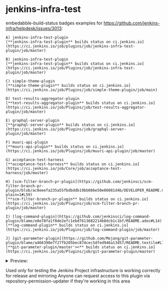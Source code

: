 # jenkins-infra-test

embedabble-build-status badges examples for https://github.com/jenkins-infra/helpdesk/issues/3013:

```
A) jenkins-infra-test-plugin
[**jenkins-infra-test-plugin** builds status on ci.jenkins.io](https://ci.jenkins.io/job/plugins/job/jenkins-infra-test-plugin/job/master)

B) jenkins-infra-test-plugin
[**jenkins-infra-test-plugin** builds status on ci.jenkins.io](https://ci.jenkins.io/job/Plugins/job/jenkins-infra-test-plugin/job/master)

C) simple-theme-plugin
[**simple-theme-plugin** builds status on ci.jenkins.io](https://ci.jenkins.io/job/Plugins/job/simple-theme-plugin/job/main)

D) test-results-aggregator-plugin
[**test-results-aggregator-plugin** builds status on ci.jenkins.io](https://ci.jenkins.io/job/Plugins/job/test-results-aggregator-plugin/job/master)

E) graphql-server-plugin
[**graphql-server-plugin** builds status on ci.jenkins.io](https://ci.jenkins.io/job/Plugins/job/graphql-server-plugin/job/master)

F) muuri-api-plugin
[**muuri-api-plugin** builds status on ci.jenkins.io](https://ci.jenkins.io/job/Plugins/job/muuri-api-plugin/job/master)

G) acceptance-test-harness
[**acceptance-test-harness** builds status on ci.jenkins.io](https://ci.jenkins.io/job/Core/job/acceptance-test-harness/job/master)

H) [scm-filter-branch-pr-plugin](https://github.com/jenkinsci/scm-filter-branch-pr-plugin/blob/ac8eeefa235a55fbdbddb19bb086e50e06081d4b/DEVELOPER_README.md?plain=1#L59)
[**scm-filter-branch-pr-plugin** builds status on ci.jenkins.io](https://ci.jenkins.io/job/Plugins/job/scm-filter-branch-pr-plugin/job/master)

I) [log-command-plugin](https://github.com/jenkinsci/log-command-plugin/blame/e8e78fa1f8de2efc1ebd7613682214b8dcb1c1bf/README.adoc#L14)
[**log-command-plugin** builds status on ci.jenkins.io](https://ci.jenkins.io/job/Plugins/job/log-command-plugin/job/master)

J) [git-parameter-plugin](https://github.com/Mojang/git-parameter-plugin/blame/a466390e7f27fb205bec874cec5dfed946a13d57/README.textile#L14)
[**git-parameter-plugin/master'><** builds status on ci.jenkins.io](https://ci.jenkins.io/job/Plugins/job/git-parameter-plugin/master)

```
<details><summary>Preview:</summary>

A) jenkins-infra-test-plugin
[**jenkins-infra-test-plugin** builds status on ci.jenkins.io](https://ci.jenkins.io/job/plugins/job/jenkins-infra-test-plugin/job/master)

B) jenkins-infra-test-plugin
[**jenkins-infra-test-plugin** builds status on ci.jenkins.io](https://ci.jenkins.io/job/Plugins/job/jenkins-infra-test-plugin/job/master)

C) simple-theme-plugin
[**simple-theme-plugin** builds status on ci.jenkins.io](https://ci.jenkins.io/job/Plugins/job/simple-theme-plugin/job/main)

D) test-results-aggregator-plugin
[**test-results-aggregator-plugin** builds status on ci.jenkins.io](https://ci.jenkins.io/job/Plugins/job/test-results-aggregator-plugin/job/master)

E) graphql-server-plugin
[**graphql-server-plugin** builds status on ci.jenkins.io](https://ci.jenkins.io/job/Plugins/job/graphql-server-plugin/job/master)

F) muuri-api-plugin
[**muuri-api-plugin** builds status on ci.jenkins.io](https://ci.jenkins.io/job/Plugins/job/muuri-api-plugin/job/master)

G) acceptance-test-harness
[**acceptance-test-harness** builds status on ci.jenkins.io](https://ci.jenkins.io/job/Core/job/acceptance-test-harness/job/master)

H) [scm-filter-branch-pr-plugin](https://github.com/jenkinsci/scm-filter-branch-pr-plugin/blob/ac8eeefa235a55fbdbddb19bb086e50e06081d4b/DEVELOPER_README.md?plain=1#L59)
[**scm-filter-branch-pr-plugin** builds status on ci.jenkins.io](https://ci.jenkins.io/job/Plugins/job/scm-filter-branch-pr-plugin/job/master)

I) [log-command-plugin](https://github.com/jenkinsci/log-command-plugin/blame/e8e78fa1f8de2efc1ebd7613682214b8dcb1c1bf/README.adoc#L14)
[**log-command-plugin** builds status on ci.jenkins.io](https://ci.jenkins.io/job/Plugins/job/log-command-plugin/job/master)

J) [git-parameter-plugin](https://github.com/Mojang/git-parameter-plugin/blame/a466390e7f27fb205bec874cec5dfed946a13d57/README.textile#L14)
[**git-parameter-plugin/master'><** builds status on ci.jenkins.io](https://ci.jenkins.io/job/Plugins/job/git-parameter-plugin/master)

</details>

Used only for testing the Jenkins Project infrastructure is working correctly for release and mirroring
Anyone can request access to this plugin via repository-permission-updater if they're working in this area
